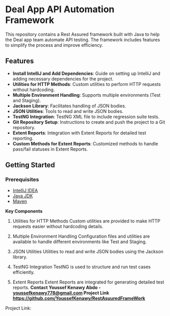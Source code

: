 # Deal App API Automation Framework

This repository contains a Rest Assured framework built with Java to help the Deal app team automate API testing. The framework includes features to simplify the process and improve efficiency.

## Features

- **Install IntelliJ and Add Dependencies**: Guide on setting up IntelliJ and adding necessary dependencies for the project.
- **Utilities for HTTP Methods**: Custom utilities to perform HTTP requests without hardcoding.
- **Multiple Environment Handling**: Supports multiple environments (Test and Staging).
- **Jackson Library**: Facilitates handling of JSON bodies.
- **JSON Utilities**: Tools to read and write JSON bodies.
- **TestNG Integration**: TestNG XML file to include regression suite tests.
- **Git Repository Setup**: Instructions to create and push the project to a Git repository.
- **Extent Reports**: Integration with Extent Reports for detailed test reporting.
- **Custom Methods for Extent Reports**: Customized methods to handle pass/fail statuses in Extent Reports.

## Getting Started

### Prerequisites

- [IntelliJ IDEA](https://www.jetbrains.com/idea/download/)
- [Java JDK](https://www.oracle.com/java/technologies/javase-jdk11-downloads.html)
- [Maven](https://maven.apache.org/install.html)

**Key Components**
1. Utilities for HTTP Methods
Custom utilities are provided to make HTTP requests easier without hardcoding details.

2. Multiple Environment Handling
Configuration files and utilities are available to handle different environments like Test and Staging.

3. JSON Utilities
Utilities to read and write JSON bodies using the Jackson library.

4. TestNG Integration
TestNG is used to structure and run test cases efficiently.

5. Extent Reports
Extent Reports are integrated for generating detailed test reports.
**Contact
Youssef Kenawy Abdo - youssefkenawy778@gmail.com
Project Link https://github.com/YoussefKenawy/RestAsuuredFrameWork**

Project Link: 
